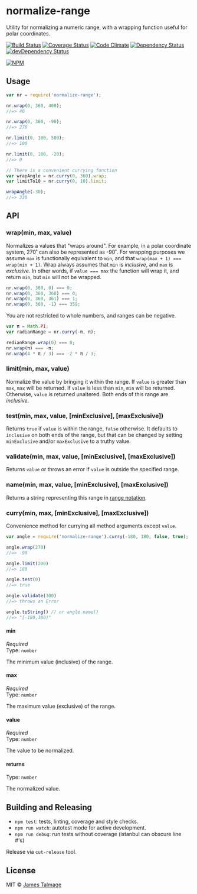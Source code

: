 # normalize-range 

Utility for normalizing a numeric range, with a wrapping function useful for polar coordinates.

[![Build Status](https://travis-ci.org/jamestalmage/normalize-range.svg?branch=master)](https://travis-ci.org/jamestalmage/normalize-range)
[![Coverage Status](https://coveralls.io/repos/jamestalmage/normalize-range/badge.svg?branch=master&service=github)](https://coveralls.io/github/jamestalmage/normalize-range?branch=master)
[![Code Climate](https://codeclimate.com/github/jamestalmage/normalize-range/badges/gpa.svg)](https://codeclimate.com/github/jamestalmage/normalize-range)
[![Dependency Status](https://david-dm.org/jamestalmage/normalize-range.svg)](https://david-dm.org/jamestalmage/normalize-range)
[![devDependency Status](https://david-dm.org/jamestalmage/normalize-range/dev-status.svg)](https://david-dm.org/jamestalmage/normalize-range#info=devDependencies)

[![NPM](https://nodei.co/npm/normalize-range.png)](https://nodei.co/npm/normalize-range/)

## Usage

```js
var nr = require('normalize-range');

nr.wrap(0, 360, 400);
//=> 40

nr.wrap(0, 360, -90);
//=> 270

nr.limit(0, 100, 500);
//=> 100

nr.limit(0, 100, -20);
//=> 0

// There is a convenient currying function
var wrapAngle = nr.curry(0, 360).wrap;
var limitTo10 = nr.curry(0, 10).limit;

wrapAngle(-30);
//=> 330
```
## API

### wrap(min, max, value)

Normalizes a values that "wraps around". For example, in a polar coordinate system, 270˚ can also be
represented as -90˚. 
For wrapping purposes we assume `max` is functionally equivalent to `min`, and that `wrap(max + 1) === wrap(min + 1)`.
Wrap always assumes that `min` is *inclusive*, and `max` is *exclusive*.
In other words, if `value === max` the function will wrap it, and return `min`, but `min` will not be wrapped.

```js
nr.wrap(0, 360, 0) === 0;
nr.wrap(0, 360, 360) === 0;
nr.wrap(0, 360, 361) === 1;
nr.wrap(0, 360, -1) === 359;
```

You are not restricted to whole numbers, and ranges can be negative.

```js
var π = Math.PI;
var radianRange = nr.curry(-π, π);

redianRange.wrap(0) === 0;
nr.wrap(π) === -π;
nr.wrap(4 * π / 3) === -2 * π / 3;
```

### limit(min, max, value)

Normalize the value by bringing it within the range.
If `value` is greater than `max`, `max` will be returned.
If `value` is less than `min`, `min` will be returned.
Otherwise, `value` is returned unaltered.
Both ends of this range are *inclusive*.

### test(min, max, value, [minExclusive], [maxExclusive])

Returns `true` if `value` is within the range, `false` otherwise.
It defaults to `inclusive` on both ends of the range, but that can be
changed by setting `minExclusive` and/or `maxExclusive` to a truthy value.

### validate(min, max, value, [minExclusive], [maxExclusive])

Returns `value` or throws an error if `value` is outside the specified range.

### name(min, max, value, [minExclusive], [maxExclusive])

Returns a string representing this range in 
[range notation](https://en.wikipedia.org/wiki/Interval_(mathematics)#Classification_of_intervals).

### curry(min, max, [minExclusive], [maxExclusive])

Convenience method for currying all method arguments except `value`.

```js
var angle = require('normalize-range').curry(-180, 180, false, true);

angle.wrap(270)
//=> -90

angle.limit(200)
//=> 180

angle.test(0)
//=> true

angle.validate(300)
//=> throws an Error

angle.toString() // or angle.name()
//=> "[-180,180)"
```

#### min

*Required*  
Type: `number`

The minimum value (inclusive) of the range.

#### max

*Required*  
Type: `number`

The maximum value (exclusive) of the range.

#### value

*Required*  
Type: `number`

The value to be normalized.

#### returns

Type: `number`

The normalized value.

## Building and Releasing

- `npm test`: tests, linting, coverage and style checks.
- `npm run watch`: autotest mode for active development.
- `npm run debug`: run tests without coverage (istanbul can obscure line #'s) 

Release via `cut-release` tool.

## License

MIT © [James Talmage](http://github.com/jamestalmage)